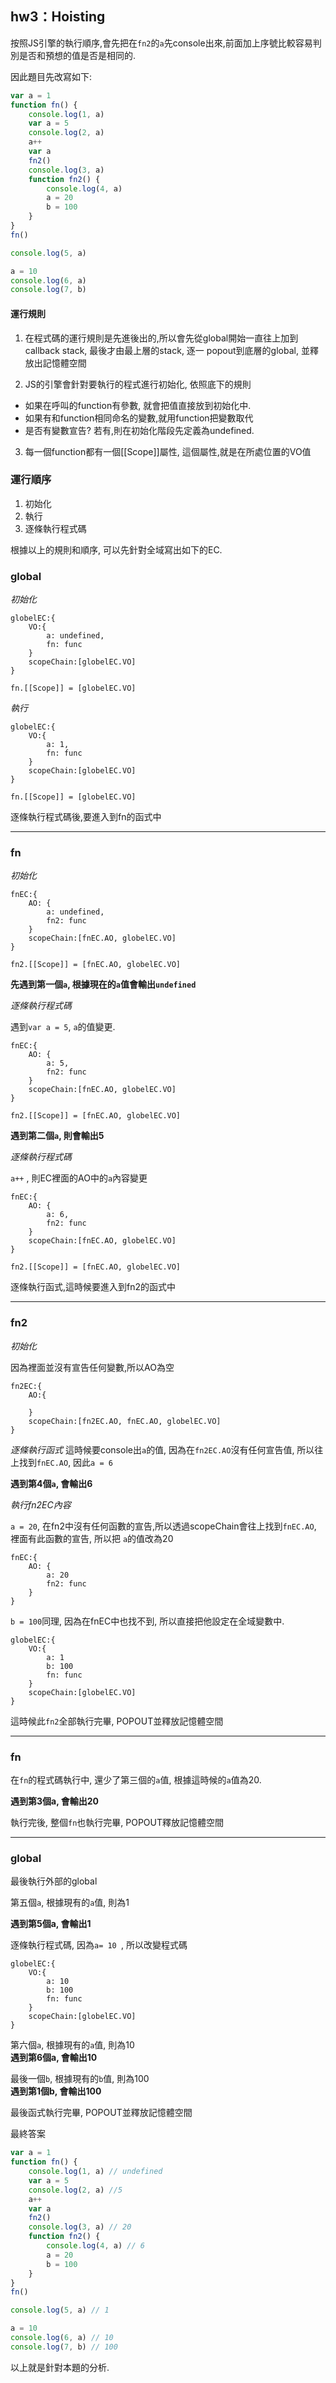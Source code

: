 ## hw3：Hoisting

按照JS引擎的執行順序,會先把在`fn2`的`a`先console出來,前面加上序號比較容易判別是否和預想的值是否是相同的. 

因此題目先改寫如下:

```javaScript
var a = 1
function fn() {
    console.log(1, a)
    var a = 5 
    console.log(2, a) 
    a++
    var a
    fn2()
    console.log(3, a)
    function fn2() {
        console.log(4, a)
        a = 20 
        b = 100
    }
}
fn()

console.log(5, a) 

a = 10
console.log(6, a)
console.log(7, b)
```

#### 運行規則

1. 在程式碼的運行規則是先進後出的,所以會先從global開始一直往上加到callback stack, 最後才由最上層的stack,  逐一 popout到底層的global, 並釋放出記憶體空間

2. JS的引擎會針對要執行的程式進行初始化, 依照底下的規則

- 如果在呼叫的function有參數, 就會把值直接放到初始化中.
- 如果有和function相同命名的變數,就用function把變數取代
- 是否有變數宣告? 若有,則在初始化階段先定義為undefined. 

3. 每一個function都有一個[[Scope]]屬性, 這個屬性,就是在所處位置的VO值

### 運行順序

1. 初始化
2. 執行
3. 逐條執行程式碼

根據以上的規則和順序, 可以先針對全域寫出如下的EC. 

### global

*初始化*
```
globelEC:{
    VO:{
        a: undefined, 
        fn: func
    }
    scopeChain:[globelEC.VO]
}

fn.[[Scope]] = [globelEC.VO]
```
*執行*
```
globelEC:{
    VO:{
        a: 1, 
        fn: func
    }
    scopeChain:[globelEC.VO]
}

fn.[[Scope]] = [globelEC.VO]
```
逐條執行程式碼後,要進入到fn的函式中

--- 
### fn

*初始化*
```
fnEC:{
    AO: {
        a: undefined, 
        fn2: func
    }
    scopeChain:[fnEC.AO, globelEC.VO]
}

fn2.[[Scope]] = [fnEC.AO, globelEC.VO]
```
**先遇到第一個`a`, 根據現在的`a`值會輸出`undefined`**

*逐條執行程式碼*

遇到`var a = 5`, `a`的值變更. 

```
fnEC:{
    AO: {
        a: 5, 
        fn2: func
    }
    scopeChain:[fnEC.AO, globelEC.VO]
}

fn2.[[Scope]] = [fnEC.AO, globelEC.VO]
```
**遇到第二個`a`, 則會輸出5**

*逐條執行程式碼*

`a++` , 則EC裡面的AO中的`a`內容變更
```
fnEC:{
    AO: {
        a: 6, 
        fn2: func
    }
    scopeChain:[fnEC.AO, globelEC.VO]
}

fn2.[[Scope]] = [fnEC.AO, globelEC.VO]
```

逐條執行函式,這時候要進入到fn2的函式中

--- 
### fn2

*初始化*

因為裡面並沒有宣告任何變數,所以AO為空
```
fn2EC:{
    AO:{

    }
    scopeChain:[fn2EC.AO, fnEC.AO, globelEC.VO]
}
```
*逐條執行函式*
這時候要console出`a`的值, 因為在`fn2EC.AO`沒有任何宣告值, 所以往上找到`fnEC.AO`, 因此`a = 6`

**遇到第4個`a`, 會輸出6**

*執行fn2EC內容*

`a = 20`, 在fn2中沒有任何函數的宣告,所以透過scopeChain會往上找到`fnEC.AO`, 裡面有此函數的宣告, 所以把 `a`的值改為20

```
fnEC:{
    AO: {
        a: 20
        fn2: func
    }
}
```
`b = 100`同理, 因為在fnEC中也找不到, 所以直接把他設定在全域變數中.

```
globelEC:{
    VO:{
        a: 1 
        b: 100
        fn: func
    }
    scopeChain:[globelEC.VO]
}
```
這時候此`fn2`全部執行完畢, POPOUT並釋放記憶體空間

--- 
### fn

在`fn`的程式碼執行中, 還少了第三個的`a`值, 根據這時候的`a`值為20. 

**遇到第3個a, 會輸出20**

執行完後, 整個`fn`也執行完畢, POPOUT釋放記憶體空間

--- 

### global

最後執行外部的global 

第五個`a`, 根據現有的`a`值, 則為1

**遇到第5個a, 會輸出1**

逐條執行程式碼, 因為`a= 10 `, 所以改變程式碼
```
globelEC:{
    VO:{
        a: 10
        b: 100
        fn: func
    }
    scopeChain:[globelEC.VO]
}
```
第六個`a`, 根據現有的`a`值, 則為10  
**遇到第6個a, 會輸出10**

最後一個`b`, 根據現有的`b`值, 則為100  
**遇到第1個b, 會輸出100**

最後函式執行完畢, POPOUT並釋放記憶體空間

最終答案

```javaScript
var a = 1
function fn() {
    console.log(1, a) // undefined 
    var a = 5 
    console.log(2, a) //5 
    a++
    var a
    fn2()
    console.log(3, a) // 20 
    function fn2() {
        console.log(4, a) // 6
        a = 20 
        b = 100
    }
}
fn()

console.log(5, a) // 1

a = 10
console.log(6, a) // 10 
console.log(7, b) // 100
```
以上就是針對本題的分析.